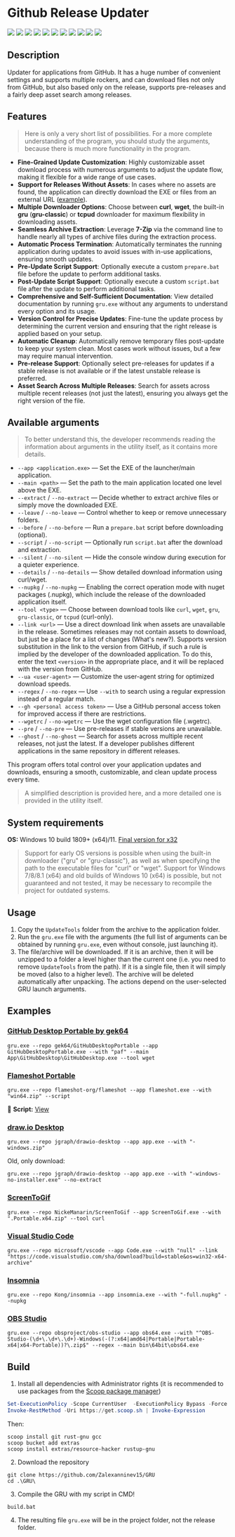 # Github Release Updater

[![](https://img.shields.io/badge/platform-Windows-informational)](https://github.com/Zalexanninev15/GRU)
[![](https://img.shields.io/badge/written_on-Rust-000000.svg?logo=rust)](https://github.com/Zalexanninev15/GRU)
[![](https://img.shields.io/github/v/release/Zalexanninev15/GRU)](https://github.com/Zalexanninev15/GRU/releases/latest)
[![](https://img.shields.io/github/downloads/Zalexanninev15/GRU/total.svg)](https://github.com/Zalexanninev15/GRU/releases)
[![](https://img.shields.io/github/last-commit/Zalexanninev15/GRU/main.svg)](https://github.com/Zalexanninev15/GRU/commits/main)
[![](https://img.shields.io/github/stars/Zalexanninev15/GRU.svg)](https://github.com/Zalexanninev15/GRU/stargazers)
[![](https://img.shields.io/github/forks/Zalexanninev15/GRU.svg)](https://github.com/Zalexanninev15/GRU/network/members)
[![](https://img.shields.io/github/issues/Zalexanninev15/GRU.svg)](https://github.com/Zalexanninev15/GRU/issues?q=is%3Aopen+is%3Aissue)
[![](https://img.shields.io/github/issues-closed/Zalexanninev15/GRU.svg)](https://github.com/Zalexanninev15/GRU/issues?q=is%3Aissue+is%3Aclosed)
[![](https://img.shields.io/badge/license-MIT-blue.svg)](LICENSE)
[![](https://img.shields.io/badge/Donate-FFDD00.svg?logo=buymeacoffee&logoColor=black)](https://z15.neocities.org/donate)

## Description

Updater for applications from GitHub. It has a huge number of convenient settings and supports multiple rockers, and can download files not only from GitHub, but also based only on the release, supports pre-releases and a fairly deep asset search among releases.

## Features

> Here is only a very short list of possibilities. For a more complete understanding of the program, you should study the arguments, because there is much more functionality in the program.

- **Fine-Grained Update Customization**: Highly customizable asset download process with numerous arguments to adjust the update flow, making it flexible for a wide range of use cases.
- **Support for Releases Without Assets**: In cases where no assets are found, the application can directly download the EXE or files from an external URL ([example](https://github.com/Zalexanninev15/GRU#example-visual-studio-code)).
- **Multiple Downloader Options**: Choose between **curl**, **wget**, the built-in **gru** (**gru-classic**) or **tcpud** downloader for maximum flexibility in downloading assets.
- **Seamless Archive Extraction**: Leverage **7-Zip** via the command line to handle nearly all types of archive files during the extraction process.
- **Automatic Process Termination**: Automatically terminates the running application during updates to avoid issues with in-use applications, ensuring smooth updates.
- **Pre-Update Script Support**: Optionally execute a custom `prepare.bat` file before the update to perform additional tasks.
- **Post-Update Script Support**: Optionally execute a custom `script.bat` file after the update to perform additional tasks.
- **Comprehensive and Self-Sufficient Documentation**: View detailed documentation by running `gru.exe` without any arguments to understand every option and its usage.
- **Version Control for Precise Updates**: Fine-tune the update process by determining the current version and ensuring that the right release is applied based on your setup.
- **Automatic Cleanup**: Automatically remove temporary files post-update to keep your system clean. Most cases work without issues, but a few may require manual intervention.
- **Pre-release Support**: Optionally select pre-releases for updates if a stable release is not available or if the latest unstable release is preferred.
- **Asset Search Across Multiple Releases**: Search for assets across multiple recent releases (not just the latest), ensuring you always get the right version of the file.

## Available arguments

> To better understand this, the developer recommends reading the information about arguments in the utility itself, as it contains more details.

- `--app <application.exe>` — Set the EXE of the launcher/main application.
- `--main <path>` — Set the path to the main application located one level above the EXE.
- `--extract` / `--no-extract` — Decide whether to extract archive files or simply move the downloaded EXE.
- `--leave` / `--no-leave` — Control whether to keep or remove unnecessary folders.
- `--before` / `--no-before` — Run a `prepare.bat` script before downloading (optional).
- `--script` / `--no-script` — Optionally run `script.bat` after the download and extraction.
- `--silent` / `--no-silent` — Hide the console window during execution for a quieter experience.
- `--details` / `--no-details` — Show detailed download information using curl/wget.
- `--nupkg` / `--no-nupkg` —  Enabling the correct operation mode with nuget packages (.nupkg), which include the release of the downloaded application itself.
- `--tool <type>` — Choose between download tools like `curl`, `wget`, `gru`, `gru-classic`, or `tcpud` (curl-only).
- `--link <url>` — Use a direct download link when assets are unavailable in the release. Sometimes releases may not contain assets to download, but just be a place for a list of changes (What's new?). Supports version substitution in the link to the version from GitHub, if such a rule is implied by the developer of the downloaded application. To do this, enter the text `<version>` in the appropriate place, and it will be replaced with the version from GitHub.
- `--ua <user-agent>` — Customize the user-agent string for optimized download speeds.
- `--regex` / `--no-regex` — Use `--with` to search using a regular expression instead of a regular match.
- `--gh <personal access token>` — Use a GitHub personal access token for improved access if there are restrictions.
- `--wgetrc` / `--no-wgetrc` — Use the wget configuration file (.wgetrc).
- `--pre` / `--no-pre` — Use pre-releases if stable versions are unavailable.
- `--ghost` / `--no-ghost` — Search for assets across multiple recent releases, not just the latest. If a developer publishes different applications in the same repository in different releases.

This program offers total control over your application updates and downloads, ensuring a smooth, customizable, and clean update process every time.

> A simplified description is provided here, and a more detailed one is provided in the utility itself.

## System requirements

**OS:** Windows 10 build 1809+ (x64)/11. [Final version for x32](https://github.com/Zalexanninev15/GRU/releases/tag/1.4.0.1)

> Support for early OS versions is possible when using the built-in downloader ("gru" or "gru-classic"), as well as when specifying the path to the executable files for "curl" or "wget".
> Support for Windows 7/8/8.1 (x64) and old builds of Windows 10 (x64) is possible, but not guaranteed and not tested, it may be necessary to recompile the project for outdated systems.

## Usage

1. Copy the `UpdateTools` folder from the archive to the application folder.
2. Run the `gru.exe` file with the arguments (the full list of arguments can be obtained by running `gru.exe`, even without console, just launching it).
3. The file/archive will be downloaded. If it is an archive, then it will be unzipped to a folder a level higher than the current one (i.e. you need to remove `UpdateTools` from the path). If it is a single file, then it will simply be moved (also to a higher level). The archive will be deleted automatically after unpacking. The actions depend on the user-selected GRU launch arguments.

## Examples

### [GitHub Desktop Portable by gek64](https://github.com/gek64/GitHubDesktopPortable)

```batch
gru.exe --repo gek64/GitHubDesktopPortable --app GitHubDesktopPortable.exe --with "paf" --main App\GitHubDesktop\GitHubDesktop.exe --tool wget
```

### [Flameshot Portable](https://github.com/flameshot-org/flameshot)

```batch
gru.exe --repo flameshot-org/flameshot --app flameshot.exe --with "win64.zip" --script
```

📜 **Script:** [View](https://github.com/Zalexanninev15/GRU/blob/main/script.bat)

### [draw.io Desktop](https://github.com/jgraph/drawio-desktop)

```batch
gru.exe --repo jgraph/drawio-desktop --app app.exe --with "-windows.zip"
```

Old, only download:

```batch
gru.exe --repo jgraph/drawio-desktop --app app.exe --with "-windows-no-installer.exe" --no-extract
```

### [ScreenToGif](https://github.com/NickeManarin/ScreenToGif)

```batch
gru.exe --repo NickeManarin/ScreenToGif --app ScreenToGif.exe --with ".Portable.x64.zip" --tool curl
```

### [Visual Studio Code](https://github.com/microsoft/vscode)

```batch
gru.exe --repo microsoft/vscode --app Code.exe --with "null" --link "https://code.visualstudio.com/sha/download?build=stable&os=win32-x64-archive"
```

### [Insomnia](https://github.com/Kong/insomnia)

```batch
gru.exe --repo Kong/insomnia --app insomnia.exe --with "-full.nupkg" --nupkg
```

### [OBS Studio](https://github.com/obsproject/obs-studio)

```batch
gru.exe --repo obsproject/obs-studio --app obs64.exe --with "^OBS-Studio-(\d+\.\d+\.\d+)-Windows(-(?:x64|amd64|Portable|Portable-x64|x64-Portable))?\.zip$" --regex --main bin\64bit\obs64.exe
```

## Build

1. Install all dependencies with Administrator rights (it is recommended to use packages from the [Scoop package manager](https://scoop.sh/))

```powershell
Set-ExecutionPolicy -Scope CurrentUser  -ExecutionPolicy Bypass -Force
Invoke-RestMethod -Uri https://get.scoop.sh | Invoke-Expression
```

Then:

```batch
scoop install git rust-gnu gcc
scoop bucket add extras
scoop install extras/resource-hacker rustup-gnu
```

2. Download the repository

```batch
git clone https://github.com/Zalexanninev15/GRU
cd .\GRU\
```

3. Compile the GRU with my script in CMD!

```batch
build.bat
```

4. The resulting file `gru.exe` will be in the project folder, not the release folder.
